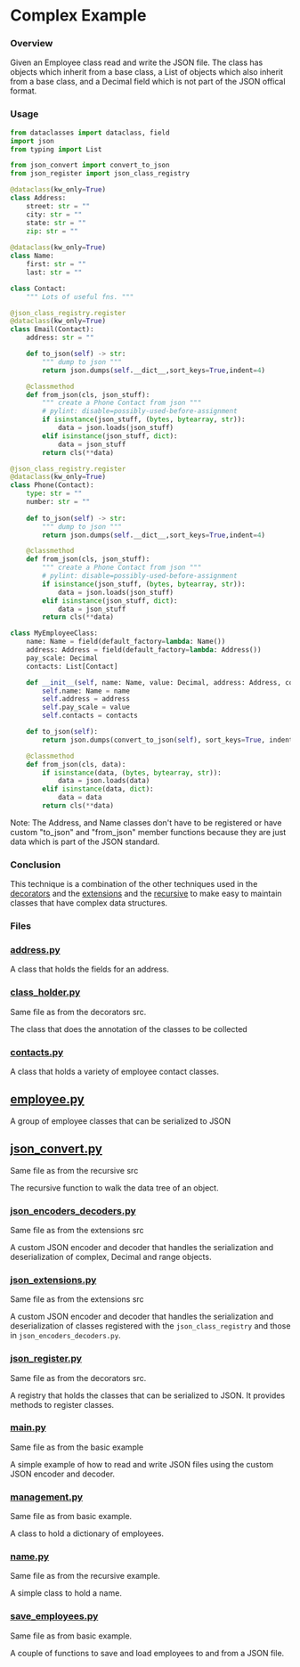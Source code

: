 # Complex Example

### Overview
Given an Employee class read and write the JSON file. The class has objects which inherit from a base class, a List of 
objects which also inherit from a base class, and a Decimal field which is not part of the JSON offical format.

### Usage
```python
from dataclasses import dataclass, field
import json
from typing import List

from json_convert import convert_to_json
from json_register import json_class_registry

@dataclass(kw_only=True)
class Address:
    street: str = ""
    city: str = ""
    state: str = ""
    zip: str = ""
    
@dataclass(kw_only=True)
class Name:
    first: str = ""
    last: str = ""

class Contact:
    """ Lots of useful fns. """

@json_class_registry.register
@dataclass(kw_only=True)
class Email(Contact):
    address: str = ""

    def to_json(self) -> str:
        """ dump to json """
        return json.dumps(self.__dict__,sort_keys=True,indent=4)

    @classmethod
    def from_json(cls, json_stuff):
        """ create a Phone Contact from json """
        # pylint: disable=possibly-used-before-assignment
        if isinstance(json_stuff, (bytes, bytearray, str)):
            data = json.loads(json_stuff)
        elif isinstance(json_stuff, dict):
            data = json_stuff
        return cls(**data)

@json_class_registry.register
@dataclass(kw_only=True)
class Phone(Contact):
    type: str = ""
    number: str = ""
    
    def to_json(self) -> str:
        """ dump to json """
        return json.dumps(self.__dict__,sort_keys=True,indent=4)

    @classmethod
    def from_json(cls, json_stuff):
        """ create a Phone Contact from json """
        # pylint: disable=possibly-used-before-assignment
        if isinstance(json_stuff, (bytes, bytearray, str)):
            data = json.loads(json_stuff)
        elif isinstance(json_stuff, dict):
            data = json_stuff
        return cls(**data)

class MyEmployeeClass:
    name: Name = field(default_factory=lambda: Name())
    address: Address = field(default_factory=lambda: Address())
    pay_scale: Decimal
    contacts: List[Contact]

    def __init__(self, name: Name, value: Decimal, address: Address, contacts: List[Contact]):
        self.name: Name = name
        self.address = address
        self.pay_scale = value
        self.contacts = contacts

    def to_json(self):
        return json.dumps(convert_to_json(self), sort_keys=True, indent=4)

    @classmethod
    def from_json(cls, data):
        if isinstance(data, (bytes, bytearray, str)):
            data = json.loads(data)
        elif isinstance(data, dict):
            data = data
        return cls(**data)
```

Note: The Address, and Name classes don't have to be registered or have custom "to_json" and "from_json" member
functions because they are just data which is part of the JSON standard.

### Conclusion
This technique is a combination of the other techniques used in the [decorators](../decorators) and the [extensions](../extensions)
and the [recursive](...recursive) to make easy to maintain classes that have complex data structures.

### Files

### [address.py](address.py)
A class that holds the fields for an address.

### [class_holder.py](../decorators/src/class_holder.py)
Same file as from the decorators src.

The class that does the annotation of the classes to be collected

### [contacts.py](contacts.py)
A class that holds a variety of employee contact classes.

## [employee.py](employee.py)
A group of employee classes that can be serialized to JSON

## [json_convert.py](../recursive/src/json_convert.py)
Same file as from the recursive src

The recursive function to walk the data tree of an object.

### [json_encoders_decoders.py](../extensions/src/json_encoders_decoders.py)
Same file as from the extensions src

A custom JSON encoder and decoder that handles the serialization and deserialization of complex, Decimal and range objects.

### [json_extensions.py](../extensions/src/json_extensions.py)
Same file as from the extensions src

A custom JSON encoder and decoder that handles the serialization and deserialization of classes registered with the
`json_class_registry` and those in `json_encoders_decoders.py`.

### [json_register.py](../decorators/src/json_register.py)
Same file as from the decorators src.

A registry that holds the classes that can be serialized to JSON. It provides methods to register classes.

### [main.py](../basic/example/main.py)
Same file as from the basic example

A simple example of how to read and write JSON files using the custom JSON encoder and decoder.

### [management.py](../basic/example/management.py)
Same file as from basic example.

A class to hold a dictionary of employees.

### [name.py](../recursive/example/name.py)
Same file as from the recursive example.

A simple class to hold a name.

### [save_employees.py](../basic/example/save_employees.py)
Same file as from basic example.

A couple of functions to save and load employees to and from a JSON file.
